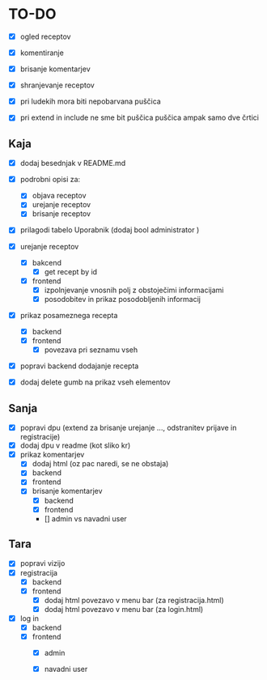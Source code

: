 # TO-DO
- [x] ogled receptov
- [X] komentiranje
- [X] brisanje komentarjev
- [x] shranjevanje receptov
- [x] pri ludekih mora biti nepobarvana puščica
- [x] pri extend in include ne sme bit puščica puščica ampak samo dve črtici




## Kaja
- [x] dodaj besednjak v README.md
- [x] podrobni opisi za:
    - [x] objava receptov
    - [x] urejanje receptov
    - [x] brisanje receptov 
- [x] prilagodi tabelo Uporabnik (dodaj bool administrator )

- [x] urejanje receptov
    - [x] bakcend
        - [x] get recept by id 
    - [x] frontend
        - [x] izpolnjevanje vnosnih polj z obstoječimi informacijami
        - [x] posodobitev in prikaz posodobljenih informacij
- [x] prikaz posameznega recepta
    - [x] backend
    - [x] frontend
        - [x] povezava pri seznamu vseh
- [x] popravi backend dodajanje recepta
- [x] dodaj delete gumb na prikaz vseh elementov



## Sanja
- [X] popravi dpu (extend za brisanje urejanje ..., odstranitev prijave in registracije)
- [X] dodaj dpu v readme (kot sliko kr) <!-- Ne gre dodati kot sliko, lahko samo povezavo/pot do nje -->
- [x] prikaz komentarjev
    - [x] dodaj html (oz pac naredi, se ne obstaja)
    - [x] backend 
    - [x] frontend
    - [x] brisanje komentarjev
        - [x] backend 
        - [x] frontend
        - [] admin vs navadni user 

## Tara
- [X] popravi vizijo
- [X] registracija
    - [X] backend
    - [X] frontend
        - [X] dodaj html povezavo v menu bar (za registracija.html)
        - [X] dodaj html povezavo v menu bar (za login.html)
- [X] log in 
    - [X] backend 
    - [X] frontend
        - [X] admin
        - [X] navadni user 



